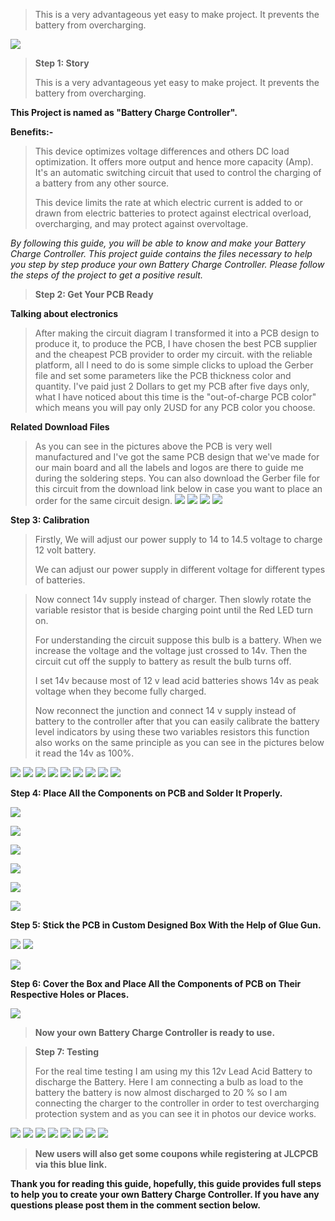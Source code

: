 
>
> This is a very advantageous yet easy to make project. It prevents the
> battery from overcharging.

![](vertopal_3bbd743daa0a45e7b482215f161a3a20/media/image3.png)

> **Step 1: Story**
>
> This is a very advantageous yet easy to make project. It prevents the
> battery from overcharging.

**This Project is named as "Battery Charge Controller".**

**Benefits:-**

> This device optimizes voltage differences and others DC load
> optimization. It offers more output and hence more capacity (Amp).
> It\'s an automatic switching circuit that used to control the charging
> of a battery from any other source.
>
> This device limits the rate at which electric current is added to or
> drawn from electric batteries to protect against electrical overload,
> overcharging, and may protect against overvoltage.
>
*By following this guide, you will be able to know and make your Battery Charge Controller. This project guide contains the files necessary to help you step by step produce your own Battery Charge Controller. Please follow the steps of the project to get a positive result.*


> **Step 2: Get Your PCB Ready**

**Talking about electronics**

> After making the circuit diagram I transformed it into a PCB design to
> produce it, to produce the PCB, I have chosen the best PCB supplier
> and the cheapest PCB provider to order my circuit. with
> the reliable platform, all I need to do is some simple clicks to upload
> the Gerber file and set some parameters like the PCB thickness color
> and quantity. I've paid just 2 Dollars to get my PCB after five days
> only, what I have noticed about this time is the "out-of-charge PCB
> color" which means you will pay only 2USD for any PCB color you choose.

**Related Download Files**

> As you can see in the pictures above the PCB is very well manufactured
> and I've got the same PCB design that we've made for our main board
> and all the labels and logos are there to guide me during the
> soldering steps. You can also download the Gerber file for this circuit
> from the download link below in case you want to place an order for
> the same circuit design.
![](vertopal_3bbd743daa0a45e7b482215f161a3a20/media/image6.png)
![](vertopal_3bbd743daa0a45e7b482215f161a3a20/media/image8.png)
![](vertopal_3bbd743daa0a45e7b482215f161a3a20/media/image9.png)
![](vertopal_3bbd743daa0a45e7b482215f161a3a20/media/image10.png)

**Step 3: Calibration**

> Firstly, We will adjust our power supply
> to 14 to 14.5 voltage to charge 12 volt battery.
> 
> We can adjust our power supply in different voltage for different types of batteries.



> Now connect 14v supply instead of charger. Then slowly rotate the
> variable resistor that is beside charging point until the Red LED turn
> on.
>
> For understanding the circuit suppose this bulb is a battery. When we
> increase the voltage and the voltage just crossed to 14v. Then the
> circuit cut off the supply to battery as result the bulb turns off.
>
> I set 14v because most of 12 v lead acid batteries shows 14v as peak
> voltage when they become fully charged.
>
> Now reconnect the junction and connect 14 v supply instead of battery
> to the controller after that you can easily calibrate the battery
> level indicators by using these two variables resistors this function
> also works on the same principle as you can see in the pictures below
> it read the 14v as 100%.

![](vertopal_3bbd743daa0a45e7b482215f161a3a20/media/image15.png)
![](vertopal_3bbd743daa0a45e7b482215f161a3a20/media/image16.png)
![](vertopal_3bbd743daa0a45e7b482215f161a3a20/media/image17.png)
![](vertopal_3bbd743daa0a45e7b482215f161a3a20/media/image18.png)
![](vertopal_3bbd743daa0a45e7b482215f161a3a20/media/image19.png)
![](vertopal_3bbd743daa0a45e7b482215f161a3a20/media/image20.png)
![](vertopal_3bbd743daa0a45e7b482215f161a3a20/media/image21.png)
![](vertopal_3bbd743daa0a45e7b482215f161a3a20/media/image22.png)
![](vertopal_3bbd743daa0a45e7b482215f161a3a20/media/image23.png)

**Step 4: Place All the Components on PCB and Solder It Properly.**

![](vertopal_3bbd743daa0a45e7b482215f161a3a20/media/image24.png)



![](vertopal_3bbd743daa0a45e7b482215f161a3a20/media/image25.png)

![](vertopal_3bbd743daa0a45e7b482215f161a3a20/media/image26.png)



![](vertopal_3bbd743daa0a45e7b482215f161a3a20/media/image27.png)

![](vertopal_3bbd743daa0a45e7b482215f161a3a20/media/image28.png)


![](vertopal_3bbd743daa0a45e7b482215f161a3a20/media/image29.png)

**Step 5: Stick the PCB in Custom Designed Box With the Help of Glue
Gun.**

![](vertopal_3bbd743daa0a45e7b482215f161a3a20/media/image30.png)
![](vertopal_3bbd743daa0a45e7b482215f161a3a20/media/image31.png)

![](vertopal_3bbd743daa0a45e7b482215f161a3a20/media/image32.png)

**Step 6: Cover the Box and Place All the Components of PCB on Their
Respective Holes or Places.**

![](vertopal_3bbd743daa0a45e7b482215f161a3a20/media/image34.png)
> **Now your own Battery Charge Controller is ready to use.**

> **Step 7: Testing**
>
> For the real time testing I am using my this 12v Lead Acid Battery to
> discharge the Battery. Here I am connecting a bulb as load to the
> battery the battery is now almost discharged to 20 % so I am
> connecting the charger to the controller in order to test overcharging
> protection system and as you can see it in photos our device works.

![](vertopal_3bbd743daa0a45e7b482215f161a3a20/media/image36.png)
![](vertopal_3bbd743daa0a45e7b482215f161a3a20/media/image37.png)
![](vertopal_3bbd743daa0a45e7b482215f161a3a20/media/image38.png)
![](vertopal_3bbd743daa0a45e7b482215f161a3a20/media/image39.png)
![](vertopal_3bbd743daa0a45e7b482215f161a3a20/media/image40.png)
![](vertopal_3bbd743daa0a45e7b482215f161a3a20/media/image41.png)
![](vertopal_3bbd743daa0a45e7b482215f161a3a20/media/image42.png)
![](vertopal_3bbd743daa0a45e7b482215f161a3a20/media/image43.png)

> **New users will also get some coupons while registering at JLCPCB via this
> blue link.**
>
**Thank you for reading this guide, hopefully, this guide provides full steps to help you to create your own Battery Charge Controller. If you have any questions please post them in the comment section below.**
